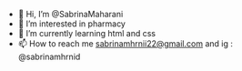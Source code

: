 - 👋 Hi, I’m @SabrinaMaharani
- 👀 I’m interested in pharmacy
- 🌱 I’m currently learning html and css
- 📫 How to reach me sabrinamhrnii22@gmail.com and ig : @sabrinamhrnid

<!---
SabrinaMaharani/SabrinaMaharani is a ✨ special ✨ repository because its `README.md` (this file) appears on your GitHub profile.
You can click the Preview link to take a look at your changes.
--->

